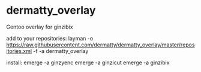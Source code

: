 # dermatty_overlay

Gentoo overlay for ginzibix

add to your repositories:
    layman -o https://raw.githubusercontent.com/dermatty/dermatty_overlay/master/repositories.xml -f -a dermatty_overlay

install:
    emerge -a ginzyenc
    emerge -a ginzicut
    emerge -a ginzibix
